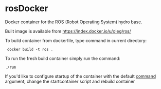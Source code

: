 rosDocker
=========

Docker container for the ROS (Robot Operating System) hydro base. 

Built image is available from https://index.docker.io/u/oleg/ros/

To build container from dockerfile, type command in current directory:

     docker build -t ros .

To run the fresh build container simply run the command:

    ./run 

If you'd like to configure startup of the container with the default [command](http://docs.docker.io/en/latest/commandline/command/run/) argument, change the startcontainer
script and rebuild container

